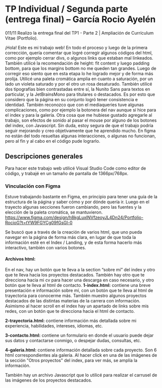 # TP Individual / Segunda parte (entrega final) – García Rocio Ayelén
011/11 Realizo la entrega final del TP1 - Parte 2 | Ampliación de Currículum Vitae (Portfolio).

¡Hola! Este es mi trabajo web! En todo el proceso y luego de la primera corrección, quería comentar que logré corregir algunos códigos del html, como por ejemplo cerrar divs, o algunos links que estaban mal linkeados. También utilicé la recomendación de height: fit content y luego padding bottom, para que los margins bottom no me queden tan grandes. Luego de corregir eso siento que en esta etapa lo he logrado mejor y de forma más prolija. Utilicé una paleta cromática amplia en cuanto a saturación, por un lado un violeta saturado y por el otro un rosa desaturado. También utilicé dos tipografías bien contrastadas entre sí, la Nunito Sans para textos en particular, y la JetBrainsMono para titulares o destacados. Es por esto que considero que la página en su conjunto logró tener consistencia e identidad. También reconozco que con el mediaqueries tuve algunas complicaciones, como por ejemplo la botonera del nav aunque sí hice para el index y para la galería. Otra cosa que me hubiese gustado agregarle al trabajo, son efectos de sonido al pasar el mouse por alguno de los botones del index, con Javascript. Sin duda, estoy segura de que el trabajo podría seguir mejorando y creo objetivamente que he aprendido mucho. En figma no están del todo resueltas algunas interacciones, o algunas no funcionan, pero al fin y al cabo en el código pude lograrlo.

## Descripciones generales
Para hacer este trabajo web utilicé Visual Studio Code como editor de código, y trabajé en un tamaño de pantalla de 1366px/768px.
### Vinculación con Figma
Estuve trabajando bastante en Figma, en principio para tener una guía de la estructura de la página y saber cómo y por dónde quería ir. Luego en el trayecto algunas secciones fueron cambiando, pero las fuentes y la elección de la paleta cromática, se mantuvieron. https://www.figma.com/design/h8kgLuxlNVfzeoyJL4Dn24/Portfolio-RocioG?t=tYW9FGYCg09fGsGl-0

Se buscó que a través de la creación de varios html, que uno pueda navegar en la página de forma más clara, en lugar de que toda la información esté en el Index / Landing, y de esta forma hacerlo más interactivo, también con varios botones. 

#### Archivos html:
En el nav, hay un botón que te lleva a la section “sobre mí” del index y otro que te lleva hacia los proyectos destacados. También hay otro que te direcciona hacia mi cv para hacer una descarga en caso necesario, y otro botón que te lleva al html de contacto. 
**1-index.html:** contiene una breve presentación e información sobre mí, con un botón que te lleva al html de trayectoria para conocerme más. También muestro algunos proyectos destacados de las distintas materias de la carrera con información. Asimismo al hacer scroll en el index hay un apartado de links sobre mis redes, con un botón que te direcciona hacia el html de contacto. 

**2-trayectoria.html:** contiene información más detallada sobre mi experiencia, habilidades, intereses, idiomas, etc.

**3-contacto.html:** contiene un formulario en donde el usuario puede dejar sus datos y contactarse conmigo, o despejar dudas, consultas, etc. 

**4-galeria.html:** contiene información detallada sobre cada proyecto. Son 6 html correspondientes ala galería. Al hacer click en una de las imágenes de la sección "Otros proyectos" del index, para ver más, se amplía la información.

También hay un archivo Javascript que lo utilicé para realizar el carrusel de las imágenes de los proyectos destacados.
